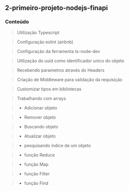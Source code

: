 ## 2-primeiro-projeto-nodejs-finapi
### Conteúdo

> Utilização Typescript

> Configuração eslint (airbnb)

> Configuração da ferramenta ts-node-dev

> Utilização do uuid como identificador unico do objeto

> Recebendo parametros através do Headers

> Criação de Middleware para validação da requisição

> Customizar tipos em bibliotecas

> Trabalhando com arrays

> - Adicionar objeto

>- Remover objeto

>- Buscando objeto

>- Atualizar objeto

>- pesquisando índice de um objeto

>- função Reduce

>- função Map

>- função Filter

>- função Find

